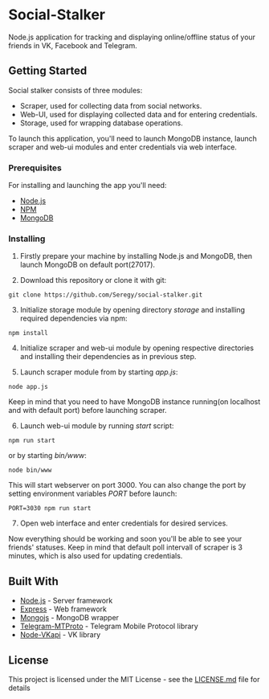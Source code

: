 # Social-Stalker

Node.js application for tracking and displaying online/offline status of your friends in VK, Facebook and Telegram.

## Getting Started

Social stalker consists of three modules:
  * Scraper, used for collecting data from social networks.
  * Web-UI, used for displaying collected data and for entering credentials.
  * Storage, used for wrapping database operations.

To launch this application, you'll need to launch MongoDB instance, launch scraper and web-ui modules and enter credentials via web interface.

### Prerequisites

For installing and launching the app you'll need:
  * [Node.js](https://nodejs.org/)
  * [NPM](https://www.npmjs.com/)
  * [MongoDB](https://www.mongodb.com/)

### Installing

1. Firstly prepare your machine by installing Node.js and MongoDB, then launch MongoDB on default port(27017).

2. Download this repository or clone it with git:

```
git clone https://github.com/Seregy/social-stalker.git
```

3. Initialize storage module by opening directory *storage* and installing required dependencies via npm:
```
npm install
```

4. Initialize scraper and web-ui module by opening respective directories and installing their dependencies as in previous step.

5. Launch scraper module from by starting *app.js*:
```
node app.js
```

Keep in mind that you need to have MongoDB instance running(on localhost and with default port) before launching scraper.

6. Launch web-ui module by running *start* script:
```
npm run start
```

or by starting *bin/www*:
```
node bin/www
```

This will start webserver on port 3000. You can also change the port by setting environment variables *PORT* before launch:
```
PORT=3030 npm run start
```

7. Open web interface and enter credentials for desired services.

Now everything should be working and soon you'll be able to see your friends' statuses. Keep in mind that default poll intervall of scraper is 3 minutes, which is also used for updating credentials.

## Built With

* [Node.js](https://nodejs.org/) - Server framework
* [Express](http://expressjs.com/) - Web framework
* [Mongojs](https://www.npmjs.com/package/mongojs) - MongoDB wrapper
* [Telegram-MTProto](https://www.npmjs.com/package/telegram-mtproto) - Telegram Mobile Protocol library
* [Node-VKapi](https://www.npmjs.com/package/node-vkapi) - VK library

## License

This project is licensed under the MIT License - see the [LICENSE.md](LICENSE.md) file for details
